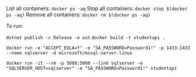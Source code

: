 List all containers: `docker ps -aq`
Stop all containers: `docker stop $(docker ps -aq)`
Remove all containers: `docker rm $(docker ps -aq)`

 To run:


`dotnet publish -c Release -o out`
`docker build -t studentapi .`

`docker run -e "ACCEPT_EULA=Y" -e "SA_PASSWORD=Password1!" -p 1433:1433 --name sqlserver -d microsoft/mssql-server-linux`

`docker run -it --rm -p 5000:5000 --link sqlserver -e "SQLSERVER_HOST=sqlserver" -e "SA_PASSWORD=Password1!" studentapi`